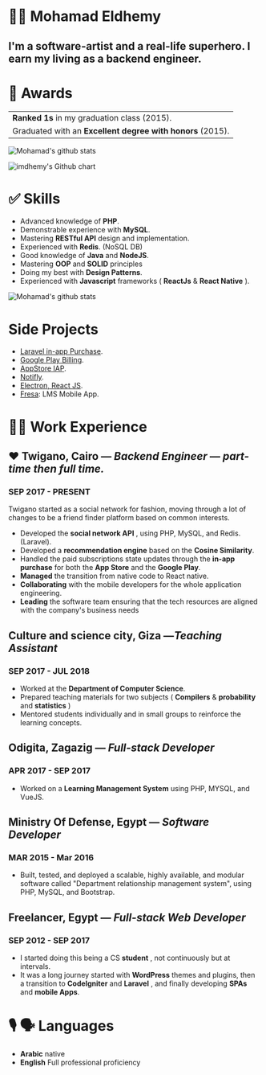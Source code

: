 # 🦸🏻 Mohamad Eldhemy 

I'm a software-artist and a real-life superhero. I earn my living as a **backend engineer.**
---

# 🥇 Awards
<table>
<tr>
    <td>
        <strong>Ranked 1s</strong> in my graduation class (2015).
    </td>
</tr>
<tr>
    <td>
    Graduated with an <strong>Excellent degree with honors</strong> (2015).
    </td>
</tr>
</table>

![Mohamad's github stats](https://github-readme-stats.vercel.app/api?username=imdhemy&count_private=true&show_icons=true&theme=nord)

<img src="http://ghchart.rshah.org/imdhemy" alt="imdhemy's Github chart" />

# ✅ Skills
- Advanced knowledge of **PHP**.
- Demonstrable experience with **MySQL**.
- Mastering **RESTful API** design and implementation.
- Experienced with **Redis**. (NoSQL DB)
- Good knowledge of **Java** and **NodeJS**.
- Mastering **OOP** and **SOLID** principles
- Doing my best with **Design Patterns**.
- Experienced with **Javascript** frameworks ( **ReactJs** &amp; **React Native** ).

![Mohamad's github stats](https://github-readme-stats.vercel.app/api/top-langs?username=imdhemy&count_private=true&show_icons=true&theme=nord&langs_count=9)

#  Side Projects
- [Laravel in-app Purchase](https://github.com/imdhemy/laravel-in-app-purchases).
- [Google Play Billing](https://github.com/imdhemy/google-play-billing).
- [AppStore IAP](https://github.com/imdhemy/appstore-iap).
- [Notifly](https://github.com/piscibus/notifly).
- [Electron, React JS](https://github.com/imdhemy/electron-react-js).
- [Fresa](https://fresa-app.com): LMS Mobile App.

# 💪🏻 Work Experience
## ❤️ **Twigano,** Cairo — _Backend Engineer_ — _part-time then full time._
### SEP 2017 - PRESENT

Twigano started as a social network for fashion, moving through a lot of changes to be a friend finder platform based on common interests.
- Developed the **social network API** , using PHP, MySQL, and Redis. (Laravel).
- Developed a **recommendation engine** based on the **Cosine Similarity**.
- Handled the paid subscriptions state updates through the **in-app purchase** for both the **App Store** and the **Google Play**.
- **Managed** the transition from native code to React native.
- **Collaborating** with the mobile developers for the whole application engineering.
- **Leading** the software team ensuring that the tech resources are aligned with the company&#39;s business needs

## **Culture and science city,** Giza —_Teaching Assistant_
### SEP 2017 - JUL 2018

- Worked at the **Department of Computer Science**.
- Prepared teaching materials for two subjects ( **Compilers** &amp; **probability** and **statistics** )
- Mentored students individually and in small groups to reinforce the learning concepts.

## **Odigita,** Zagazig — _Full-stack Developer_
### APR 2017 - SEP 2017

- Worked on a **Learning Management System** using PHP, MYSQL, and VueJS.

## **Ministry Of Defense,** Egypt — _Software Developer_
### MAR 2015 - Mar 2016

- Built, tested, and deployed a scalable, highly available, and modular software called &quot;Department relationship management system&quot;, using PHP, MySQL, and Bootstrap.

## **Freelancer,** Egypt — _Full-stack Web Developer_
### SEP 2012 - SEP 2017
- I started doing this being a CS **student** , not continuously but at intervals.
- It was a long journey started with **WordPress** themes and plugins, then a transition to **CodeIgniter** and **Laravel** , and finally developing **SPAs** and **mobile Apps**.

# 🎙 🗣 Languages
- **Arabic** native
- **English** Full professional proficiency
